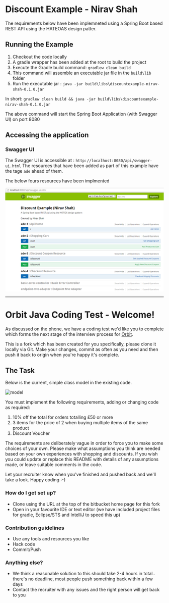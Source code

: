 # Discount Example - Nirav Shah #

The requirements below have been implemneted using a Spring Boot based REST API using the HATEOAS design patter.

## Running the Example ##

1. Checkout the code locally
2. A gradle wrapper has been added at the root to build the project
3. Execute the Gradle build command: `gradlew clean build`
4. This command will assemble an executable jar file in the `build\lib` folder
5. Run the executable jar : `java -jar build\libs\discountexample-nirav-shah-0.1.0.jar`

In short: `gradlew clean build && java -jar build\libs\discountexample-nirav-shah-0.1.0.jar`

The above command will start the Spring Boot Application (with Swagger UI) on port 8080

## Accessing the application ##

### Swagger UI ###

The Swagger UI is accessible at : `http://localhost:8080/api/swagger-ui.html`
The resources that have been added as part of this example have the tage `ade` ahead of them.

The below fours resources have been implmented

![model](swagger.png)

---

# Orbit Java Coding Test - Welcome! #

As discussed on the phone, we have a coding test we'd like you to complete
which forms the next stage of the interview process for [Orbit](http://www.orbitbenefits.com).  

This is a fork which has been created for you specifically,
please clone it locally via Git.  Make your changes, commit as often as you
need and then push it back to origin when you're happy it's complete.

## The Task ##

Below is the current, simple class model in the existing code.

![model](model.png)

You must implement the following requirements, adding or changing code as 
required:

 1. 10% off the total for orders totalling £50 or more
 2. 3 items for the price of 2 when buying multiple items of the same product
 3. Discount Voucher

The requirements are deliberately vague in order to force you to make some
choices of your own.  Please make what assumptions you think are needed based
on your own experiences with shopping and discounts. If you wish you could
update or replace this README with details of any assumptions made, or leave 
suitable comments in the code.

Let your recruiter know when you've finished and pushed back and we'll take a
look.  Happy coding :-)


### How do I get set up? ###

* Clone using the URL at the top of the bitbucket home page for this fork
* Open in your favourite IDE or text editor (we have included project files for gradle, Eclipse/STS and IntelliJ to speed this up)

### Contribution guidelines ###

* Use any tools and resources you like
* Hack code
* Commit/Push

### Anything else? ###

* We think a reasonable solution to this should take 2-4 hours in total.. there's no deadline, most people push something back within a few days
* Contact the recruiter with any issues and the right person will get back to you